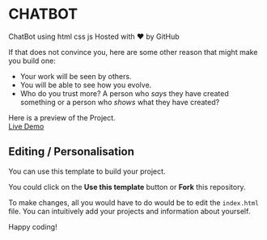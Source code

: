 # CHATBOT
ChatBot using html css js
Hosted with ❤ by GitHub  

If that does not convince you, here are some other reason that might make you build one:

* Your work will be seen by others.
* You will be able to see how you evolve.
* Who do you trust more? A person who *says* they have created something or a person who *shows* what they have created?

Here is a preview of the Project. <br>
<a href="https://kingofdrakness.github.io/VITChatbot/">Live Demo</a>

## Editing / Personalisation

You can use this template to build your project.

You could click on the **Use this template** button or **Fork** this repository.

To make changes, all you would have to do would be to edit the `index.html` file. You can intuitively add your projects and information about yourself.

Happy coding!
